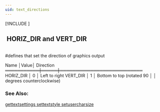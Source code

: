 ```yaml
---
uid: text_directions
---
```

[!INCLUDE [](graphics_header.md)]
## &nbsp;HORIZ_DIR and VERT_DIR

<br>\#defines that set the direction of graphics output<br>

<div class="data">
 Name      │Value│ Direction
═══════════╪═════╪═══════════════════════════
 HORIZ_DIR │  0  │ Left to right
 VERT_DIR  │  1  │ Bottom to top (rotated 90
           │     │ degrees counterclockwise)
<br></div>

### See Also:
<div class="data"><a href="gettextsettings.md">  gettextsettings </a> <a href="settextstyle.md">  settextstyle    </a> <a href="setusercharsize.md">  setusercharsize </a>
</div>

<br>
